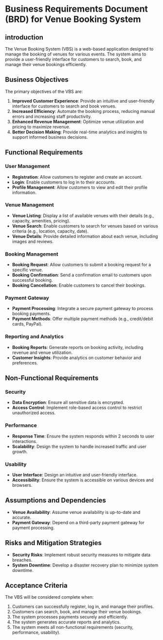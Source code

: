 Business Requirements Document (BRD) for Venue Booking System
===========================================================

introduction
---------------

The Venue Booking System (VBS) is a web-based application designed to manage the booking of venues for various events. The system aims to provide a user-friendly interface for customers to search, book, and manage their venue bookings efficiently.

**Business Objectives**
--------------------

The primary objectives of the VBS are:

1. **Improved Customer Experience**: Provide an intuitive and user-friendly interface for customers to search and book venues.
2. **Increased Efficiency**: Automate the booking process, reducing manual errors and increasing staff productivity.
3. **Enhanced Revenue Management**: Optimize venue utilization and pricing to maximize revenue.
4. **Better Decision Making**: Provide real-time analytics and insights to support informed business decisions.

**Functional Requirements**
-------------------------

### User Management

* **Registration**: Allow customers to register and create an account.
* **Login**: Enable customers to log in to their accounts.
* **Profile Management**: Allow customers to view and edit their profile information.

### Venue Management

* **Venue Listing**: Display a list of available venues with their details (e.g., capacity, amenities, pricing).
* **Venue Search**: Enable customers to search for venues based on various criteria (e.g., location, capacity, date).
* **Venue Details**: Provide detailed information about each venue, including images and reviews.

### Booking Management

* **Booking Request**: Allow customers to submit a booking request for a specific venue.
* **Booking Confirmation**: Send a confirmation email to customers upon successful booking.
* **Booking Cancellation**: Enable customers to cancel their bookings.

### Payment Gateway

* **Payment Processing**: Integrate a secure payment gateway to process booking payments.
* **Payment Methods**: Offer multiple payment methods (e.g., credit/debit cards, PayPal).

### Reporting and Analytics

* **Booking Reports**: Generate reports on booking activity, including revenue and venue utilization.
* **Customer Insights**: Provide analytics on customer behavior and preferences.

**Non-Functional Requirements**
------------------------------

### Security

* **Data Encryption**: Ensure all sensitive data is encrypted.
* **Access Control**: Implement role-based access control to restrict unauthorized access.

### Performance

* **Response Time**: Ensure the system responds within 2 seconds to user interactions.
* **Scalability**: Design the system to handle increased traffic and user growth.

### Usability

* **User Interface**: Design an intuitive and user-friendly interface.
* **Accessibility**: Ensure the system is accessible on various devices and browsers.

**Assumptions and Dependencies**
-------------------------------

* **Venue Availability**: Assume venue availability is up-to-date and accurate.
* **Payment Gateway**: Depend on a third-party payment gateway for payment processing.

**Risks and Mitigation Strategies**
-----------------------------------

* **Security Risks**: Implement robust security measures to mitigate data breaches.
* **System Downtime**: Develop a disaster recovery plan to minimize system downtime.

**Acceptance Criteria**
---------------------

The VBS will be considered complete when:

1. Customers can successfully register, log in, and manage their profiles.
2. Customers can search, book, and manage their venue bookings.
3. The system processes payments securely and efficiently.
4. The system generates accurate reports and analytics.
5. The system meets all non-functional requirements (security, performance, usability).